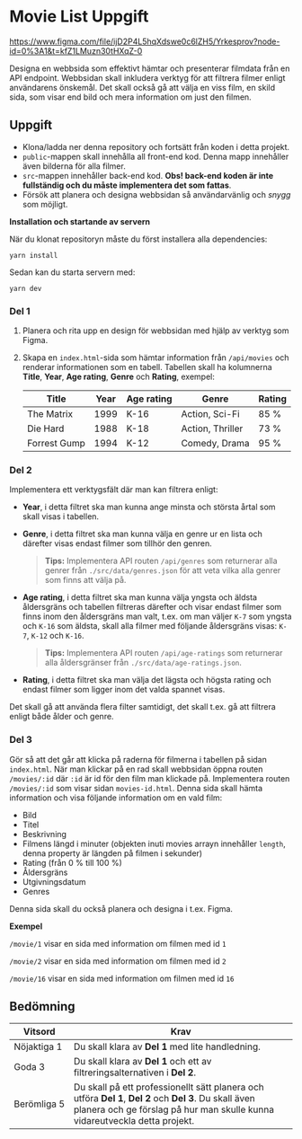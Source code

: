 # Movie List Uppgift
 https://www.figma.com/file/ijD2P4L5hqXdswe0c6lZH5/Yrkesprov?node-id=0%3A1&t=kfZ1LMuzn30tHXqZ-0

 
Designa en webbsida som effektivt hämtar och presenterar filmdata från en API endpoint. Webbsidan skall inkludera verktyg för att filtrera filmer enligt användarens önskemål. Det skall också gå att välja en viss film, en skild sida, som visar end bild och mera information om just den filmen.

## Uppgift

* Klona/ladda ner denna repository och fortsätt från koden i detta projekt.
* `public`-mappen skall innehålla all front-end kod. Denna mapp innehåller även bilderna för alla filmer.
* `src`-mappen innehåller back-end kod. **Obs! back-end koden är inte fullständig och du måste implementera det som fattas**.
* Försök att planera och designa webbsidan så användarvänlig och *snygg* som möjligt.

**Installation och startande av servern**

När du klonat repositoryn måste du först installera alla dependencies:

```
yarn install
```

Sedan kan du starta servern med:

```
yarn dev
```

### Del 1

1. Planera och rita upp en design för webbsidan med hjälp av verktyg som Figma.
2. Skapa en `index.html`-sida som hämtar information från `/api/movies` och renderar informationen som en tabell. Tabellen skall ha kolumnerna **Title**, **Year**, **Age rating**, **Genre** och **Rating**, exempel:

   | Title        | Year     | Age rating     | Genre            | Rating     |
   |--------------|----------|----------------|------------------|------------|
   | The Matrix   | 1999     | K-16           | Action, Sci-Fi   |       85 % |
   | Die Hard     | 1988     | K-18           | Action, Thriller |       73 % |
   | Forrest Gump | 1994     | K-12           | Comedy, Drama    |       95 % |

### Del 2

Implementera ett verktygsfält där man kan filtrera enligt:

* **Year**, i detta filtret ska man kunna ange minsta och största årtal som skall visas i tabellen.
* **Genre**, i detta filtret ska man kunna välja en genre ur en lista och därefter visas endast filmer som tillhör den genren.

   > **Tips:** Implementera API routen `/api/genres` som returnerar alla genrer från `./src/data/genres.json` för att veta vilka alla genrer som finns att välja på.

* **Age rating**, i detta filtret ska man kunna välja yngsta och äldsta åldersgräns och tabellen filtreras därefter och visar endast filmer som finns inom den åldersgräns man valt, t.ex. om man väljer `K-7` som yngsta och `K-16` som äldsta, skall alla filmer med följande åldersgräns visas: `K-7`, `K-12` och `K-16`.
   
   > **Tips:** Implementera API routen `/api/age-ratings` som returnerar alla åldersgränser från `./src/data/age-ratings.json`.

* **Rating**, i detta filtret ska man välja det lägsta och högsta rating och endast filmer som ligger inom det valda spannet visas.

Det skall gå att använda flera filter samtidigt, det skall t.ex. gå att filtrera enligt både ålder och genre.

### Del 3

Gör så att det går att klicka på raderna för filmerna i tabellen på sidan `index.html`. När man klickar på en rad skall webbsidan öppna routen `/movies/:id` där `:id` är id för den film man klickade på. Implementera routen `/movies/:id` som visar sidan `movies-id.html`. Denna sida skall hämta information och visa följande information om en vald film:

* Bild
* Titel
* Beskrivning
* Filmens längd i minuter (objekten inuti movies arrayn innehåller `length`, denna property är längden på filmen i sekunder)
* Rating (från 0 % till 100 %)
* Åldersgräns
* Utgivningsdatum
* Genres

Denna sida skall du också planera och designa i t.ex. Figma.

**Exempel**

`/movie/1` visar en sida med information om filmen med id `1`

`/movie/2` visar en sida med information om filmen med id `2`

`/movie/16` visar en sida med information om filmen med id `16`

## Bedömning

| Vitsord     | Krav                                              |
|-------------|---------------------------------------------------|
| Nöjaktiga&nbsp;1 | Du skall klara av **Del 1** med lite handledning. |
| Goda&nbsp;3      | Du skall klara av **Del 1** och ett av filtreringsalternativen i **Del 2**. |
| Berömliga&nbsp;5 | Du skall på ett professionellt sätt planera och utföra **Del 1**, **Del 2** och **Del 3**. Du skall även planera och ge förslag på hur man skulle kunna vidareutveckla detta projekt. | 
